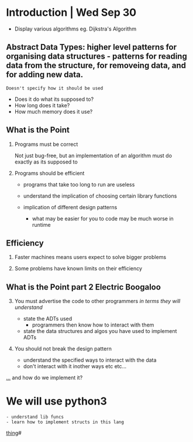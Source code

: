 # Introduction | Wed Sep 30

- Display various algorithms eg. Dijkstra's Algorithm

## Abstract Data Types: higher level patterns for organising data structures - patterns for reading data from the structure, for removeing data, and for adding new data.

    Doesn't specify how it should be used

- Does it do what its supposed to?
- How long does it take?
- How much memory does it use?

## What is the Point
1. Programs must be correct 
    
    Not just bug-free, but an implementation of an algorithm must do exactly as its supposed to

2. Programs should be efficient

    - programs that take too long to run are useless
    
    - understand the implication of choosing certain library functions

    - implication of different design patterns
        
        - what may be easier for you to code may be much worse in runtime

## Efficiency
1. Faster machines means users expect to solve bigger problems

2. Some problems have known limits on their efficiency


## What is the Point part 2 Electric Boogaloo
3. You must advertise the code to other programmers *in terms they will understand*
    - state the ADTs used
      - programmers then know how to interact with them
    - state the data structures and algos you have used to implement ADTs

4. You should not break the design pattern
    - understand the specified ways to interact with the data 
    - don't interact with it inother ways etc etc...

[...](#abstract-data-types-higher-level-patterns-for-organising-data-structures---patterns-for-reading-data-from-the-structure-for-removeing-data-and-for-adding-new-data) and how do we implement it?

# We will use python3
    - understand lib funcs
    - learn how to implement structs in this lang

[thing](./10.md)#
